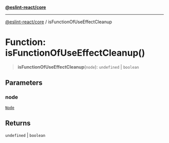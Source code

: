 [**@eslint-react/core**](../README.md)

***

[@eslint-react/core](../README.md) / isFunctionOfUseEffectCleanup

# Function: isFunctionOfUseEffectCleanup()

> **isFunctionOfUseEffectCleanup**(`node`): `undefined` \| `boolean`

## Parameters

### node

[`Node`](../-internal-/type-aliases/Node.md)

## Returns

`undefined` \| `boolean`
